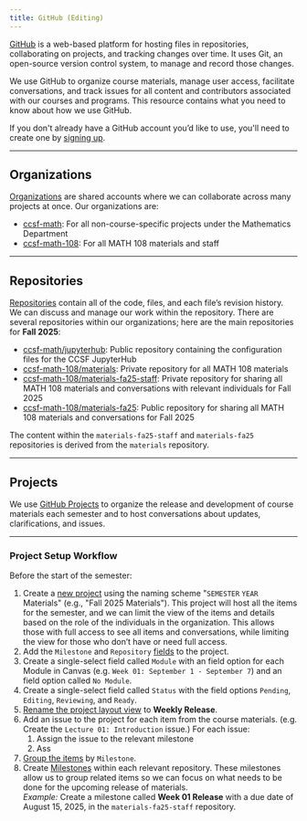 ```yaml
---
title: GitHub (Editing)
---
```


[GitHub](https://github.com/) is a web-based platform for hosting files in repositories, collaborating on projects, and tracking changes over time. It uses Git, an open-source version control system, to manage and record those changes.

We use GitHub to organize course materials, manage user access, facilitate conversations, and track issues for all content and contributors associated with our courses and programs. This resource contains what you need to know about how we use GitHub.

If you don't already have a GitHub account you’d like to use, you'll need to create one by [signing up](https://github.com/signup).

---

## Organizations

[Organizations](https://docs.github.com/en/organizations/collaborating-with-groups-in-organizations/about-organizations) are shared accounts where we can collaborate across many projects at once. Our organizations are:

- [ccsf-math](https://github.com/orgs/ccsf-math): For all non-course-specific projects under the Mathematics Department
- [ccsf-math-108](https://github.com/orgs/ccsf-math-108): For all MATH 108 materials and staff

---

## Repositories

[Repositories](https://docs.github.com/en/repositories/creating-and-managing-repositories/about-repositories) contain all of the code, files, and each file’s revision history. We can discuss and manage our work within the repository. There are several repositories within our organizations; here are the main repositories for **Fall 2025**:

- [ccsf-math/jupyterhub](https://github.com/ccsf-math/jupyterhub/): Public repository containing the configuration files for the CCSF JupyterHub
- [ccsf-math-108/materials](https://github.com/ccsf-math-108/materials): Private repository for all MATH 108 materials
- [ccsf-math-108/materials-fa25-staff](https://github.com/ccsf-math-108/materials-fa25-staff): Private repository for sharing all MATH 108 materials and conversations with relevant individuals for Fall 2025
- [ccsf-math-108/materials-fa25](https://github.com/ccsf-math-108/materials-fa25): Public repository for sharing all MATH 108 materials and conversations for Fall 2025

The content within the `materials-fa25-staff` and `materials-fa25` repositories is derived from the `materials` repository.

---

## Projects

We use [GitHub Projects](https://docs.github.com/en/issues/planning-and-tracking-with-projects) to organize the release and development of course materials each semester and to host conversations about updates, clarifications, and issues.

---

### Project Setup Workflow

Before the start of the semester:

1. Create a [new project](https://github.com/orgs/ccsf-math-108/projects) using the naming scheme "`SEMESTER` `YEAR` Materials" (e.g., "Fall 2025 Materials"). This project will host all the items for the semester, and we can limit the view of the items and details based on the role of the individuals in the organization. This allows those with full access to see all items and conversations, while limiting the view for those who don’t have or need full access.
1. Add the `Milestone` and `Repository` [fields](https://docs.github.com/en/issues/planning-and-tracking-with-projects/understanding-fields) to the project.
1. Create a single-select field called `Module` with an field option for each Module in Canvas (e.g. `Week 01: September 1 - September 7`) and an field option called `No Module`.
1. Create a single-select field called `Status` with the field options `Pending`, `Editing`, `Reviewing`, and `Ready`.
1. [Rename the project layout view](https://docs.github.com/en/issues/planning-and-tracking-with-projects/customizing-views-in-your-project/managing-your-views#renaming-a-saved-view) to **Weekly Release**.
1. Add an issue to the project for each item from the course materials. (e.g. Create the `Lecture 01: Introduction` issue.) For each issue:
    1. Assign the issue to the relevant milestone
    1. Ass
1. [Group the items](https://docs.github.com/en/issues/planning-and-tracking-with-projects/customizing-views-in-your-project/customizing-the-table-layout#grouping-by-field-values) by `Milestone`.
1. Create [Milestones](https://docs.github.com/en/issues/using-labels-and-milestones-to-track-work/about-milestones) within each relevant repository. These milestones allow us to group related items so we can focus on what needs to be done for the upcoming release of materials.  
   *Example:* Create a milestone called **Week 01 Release** with a due date of August 15, 2025, in the `materials-fa25-staff` repository.
